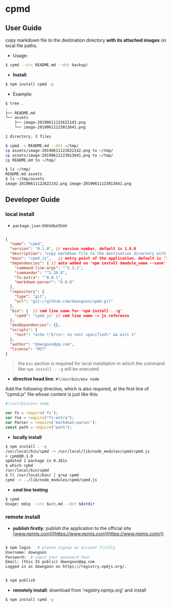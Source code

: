 # cpmd



## User Guide



copy markdown file to the destination directory **with its attached images** on local file paths.

- Usage: 

``` bash
$ cpmd --src README.md --dst backup/
```

- **Install**: 

``` bash
$ npm install cpmd -g
```

- Example:

``` bash
$ tree .
.
├── README.md
└── assets
    ├── image-20190611122622142.png
    └── image-20190611123013641.png

1 directory, 3 files

$ cpmd -s README.md --dst ~/tmp/
cp assets/image-20190611122622142.png to ~/tmp/
cp assets/image-20190611123013641.png to ~/tmp/
cp README.md to ~/tmp/

$ ls ~/tmp/
README.md assets
$ ls ~/tmp/assets
image-20190611122622142.png image-20190611123013641.png
```



## Developer Guide



### local install

- ``package.json`` introduction

``` json

{
  "name": "cpmd",
  "version": "0.1.0", // version number, default is 1.0.0
  "description": "copy markdown file to the destination directory with its attached images on local file paths",
  "main": "cpmd.js",   // entry point of the application, default is 'Index.js'
  "dependencies": { // auto added on 'npm install $module_name --save' executed
    "command-line-args": "^5.1.1",
    "commander": "^2.20.0",
    "fs-extra": "^8.0.1",
    "markdown-parser": "0.0.8"
  },
  "repository": {
    "type": "git",
    "url": "git://github.com/downgoon/cpmd.git"
  },
  "bin": {  // cmd line name for 'npm install . -g'
    "cpmd": "cpmd.js" // cmd line name -> js reference
  },
  "devDependencies": {},
  "scripts": {
    "test": "echo \"Error: no test specified\" && exit 1"
  },
  "author": "downgoon@qq.com",
  "license": "MIT"
}

```



> the ``bin`` section is required for local installation in which the command like ``npm install . -g`` will be executed.



- **directive head line**: ``#!/usr/bin/env node``

 Add the following directive, which is also required, at the first line of "cpmd.js" file whose content is just like this:

``` javascript
#!/usr/bin/env node

var fs = require('fs');
var fse = require("fs-extra");
var Parser = require('markdown-parser');
const path = require("path");

```

- **locally install**

``` bash
$ npm install . -g
/usr/local/bin/cpmd -> /usr/local/lib/node_modules/cpmd/cpmd.js
+ cpmd@0.1.0
updated 1 package in 0.161s
$ which cpmd
/usr/local/bin/cpmd
$ ll /usr/local/bin/ | grep cpmd
cpmd -> ../lib/node_modules/cpmd/cpmd.js
```



- **cmd line testing**

``` bash
$ cpmd
Usage: mdcp --src $src.md --dst $dstdir
```



### remote install



- **publish firstly**:  publish the application to the official site [www.npmjs.com]([https://www.npmjs.com](https://www.npmjs.com/))

``` bash

$ npm login   # please signup an account firstly 
Username: downgoon
Password:  # input your password hear
Email: (this IS public) downgoon@qq.com
Logged in as downgoon on https://registry.npmjs.org/.


$ npm publish

```



- **remotely install**: download from 'registry.npmjs.org' and install 

``` bash
$ npm install cpmd -g
```

